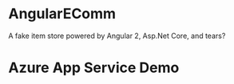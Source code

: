 # AngularEComm
A fake item store powered by Angular 2, Asp.Net Core, and tears?

# Azure App Service Demo


